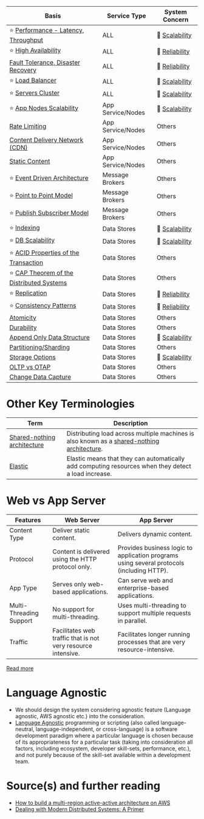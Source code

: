 
| Basis                                                                                                             | Service Type      | System Concern                                   |
|-------------------------------------------------------------------------------------------------------------------|-------------------|--------------------------------------------------|
| :star: [Performance - Latency, Throughput](Scalability/LatencyThroughput.md)                                      | ALL               | :rocket: [Scalability](Scalability/Readme.md)    |
| :star: [High Availability](Reliability/HighAvailability.md)                                                       | ALL               | :handshake: [Reliability](Reliability/Readme.md) |
| [Fault Tolerance, Disaster Recovery](Reliability/FaultTolerance.md)                                               | ALL               | :handshake: [Reliability](Reliability/Readme.md) |
| :star: [Load Balancer](Scalability/LoadBalancer.md)                                                               | ALL               | :rocket: [Scalability](Scalability/Readme.md)    |
| :star: [Servers Cluster](Scalability/ServersCluster.md)                                                           | ALL               | :rocket: [Scalability](Scalability/Readme.md)    |
| :star: [App Nodes Scalability](Scalability/AppNodesScalability.md)                                                | App Service/Nodes | :rocket: [Scalability](Scalability/Readme.md)    |
| [Rate Limiting](../../3_HLDDesignProblems/RateLimiterAPI/Readme.md)                                               | App Service/Nodes | Others                                           |
| [Content Delivery Network (CDN)](CDNs/CDNs.md)                                                                    | App Service/Nodes | Others                                           |
| [Static Content](CDNs/StaticContentWithCDN.md)                                                                    | App Service/Nodes | Others                                           |
| :star: [Event Driven Architecture](../1_MicroServicesSOA/EventDrivenArchitecture.md)                              | Message Brokers   | Others                                           |
| :star: [Point to Point Model](../4_MessageBrokers/Glossaries/PointToPointModel.md)                                | Message Brokers   | Others                                           |
| :star: [Publish Subscriber Model](../4_MessageBrokers/Glossaries/PubSubModel.md)                                  | Message Brokers   | Others                                           |
| :star: [Indexing](../3_DatabaseComponents/2_DataStructuresDB/Indexing/Readme.md)                                  | Data Stores       | :rocket: [Scalability](Scalability/Readme.md)    |
| :star: [DB Scalability](../3_DatabaseComponents/1_Glossaries/ScalabilityDB.md)                                    | Data Stores       | :rocket: [Scalability](Scalability/Readme.md)    |
| :star: [ACID Properties of the Transaction](../3_DatabaseComponents/1_Glossaries/ACIDTransactions/Readme.md)      | Data Stores       | Others                                           |
| :star: [CAP Theorem of the Distributed Systems](../3_DatabaseComponents/1_Glossaries/PACELCTheorem/CAPTheorem.md) | Data Stores       | Others                                           |
| :star: [Replication](../3_DatabaseComponents/1_Glossaries/Consistency&Replication/Replication.md)                 | Data Stores       | :handshake: [Reliability](Reliability/Readme.md) |
| :star: [Consistency Patterns](../3_DatabaseComponents/1_Glossaries/Consistency&Replication/Readme.md)             | Data Stores       | :handshake: [Reliability](Reliability/Readme.md) |
| [Atomicity](../3_DatabaseComponents/1_Glossaries/ACIDTransactions/Atomicity.md)                                   | Data Stores       | Others                                           |
| [Durability](../3_DatabaseComponents/1_Glossaries/ACIDTransactions/Durability.md)                                 | Data Stores       | Others                                           |
| [Append Only Data Structure](../3_DatabaseComponents/2_DataStructuresDB/AppendOnlyProperty.md)                    | Data Stores       | :rocket: [Scalability](Scalability/Readme.md)    |
| [Partitioning/Sharding](../3_DatabaseComponents/1_Glossaries/PartioningSharding.md)                               | Data Stores       | Others                                           |
| [Storage Options](../3_DatabaseComponents/1_Glossaries/StorageOptions.md)                                         | Data Stores       | :rocket: [Scalability](Scalability/Readme.md)    |
| [OLTP vs OTAP](../3_DatabaseComponents/1_Glossaries/OLTPvsOTAP.md)                                                | Data Stores       | Others                                           |
| [Change Data Capture](../3_DatabaseComponents/1_Glossaries/ChangeDataCapture.md)                                  | Data Stores       | Others                                           |

# Other Key Terminologies

| Term                                                                                     | Description                                                                                                                                             |
|------------------------------------------------------------------------------------------|---------------------------------------------------------------------------------------------------------------------------------------------------------|
| [Shared-nothing architecture](https://en.wikipedia.org/wiki/Shared-nothing_architecture) | Distributing load across multiple machines is also known as a [shared-nothing architecture](https://en.wikipedia.org/wiki/Shared-nothing_architecture). |
| [Elastic](https://www.merriam-webster.com/dictionary/elastic)                            | Elastic means that they can automatically add computing resources when they detect a load increase.                                                     |

# Web vs App Server

| Features                | Web Server                                                   | App Server                                                                                |
|-------------------------|--------------------------------------------------------------|-------------------------------------------------------------------------------------------|
| Content Type            | Deliver static content.                                      | Delivers dynamic content.                                                                 |
| Protocol                | Content is delivered using the HTTP protocol only.           | Provides business logic to application programs using several protocols (including HTTP). |
| App Type                | Serves only web-based applications.                          | Can serve web and enterprise-based applications.                                          |
| Multi-Threading Support | No support for multi-threading.                              | Uses multi-threading to support multiple requests in parallel.                            |
| Traffic                 | Facilitates web traffic that is not very resource intensive. | Facilitates longer running processes that are very resource-intensive.                    |

[Read more](https://www.educative.io/answers/web-server-vs-application-server)

# Language Agnostic
- We should design the system considering agnostic feature (Language agnostic, AWS agnostic etc.) into the consideration.
- [Language Agnostic](https://en.wikipedia.org/wiki/Language-agnostic) programming or scripting (also called language-neutral, language-independent, or cross-language) is a software development paradigm where a particular language is chosen because of its appropriateness for a particular task (taking into consideration all factors, including ecosystem, developer skill-sets, performance, etc.), and not purely because of the skill-set available within a development team.

# Source(s) and further reading
- [How to build a multi-region active-active architecture on AWS](https://acloudguru.com/blog/engineering/why-and-how-do-we-build-a-multi-region-active-active-architecture)
- [Dealing with Modern Distributed Systems: A Primer](https://thinkingoutcloud.org/2021/01/19/dealing-with-modern-distributed-systems-a-primer/)


